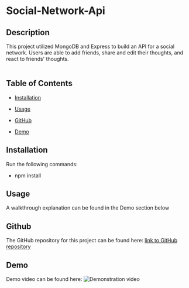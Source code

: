 # Social-Network-Api

## Description

This project utilized MongoDB and Express to build an API for a social network. Users are able to add friends, share and edit their thoughts, and react to friends' thoughts. <br>
<br>

## Table of Contents

- [Installation](#installation)

- [Usage](#usage)

- [GitHub](#github)

- [Demo](#demo)

## Installation

Run the following commands:

- npm install

## Usage

A walkthrough explanation can be found in the Demo section below

## Github

The GitHub repository for this project can be found here: [link to GitHub repository](https://github.com/Okapikid/Social-Network-Api)

## Demo

Demo video can be found here: ![Demonstration video](https://drive.google.com/file/d/1Pxxjrc6xHeiDmkylqzPA4K146rBZTrrY/view?usp=sharing)
